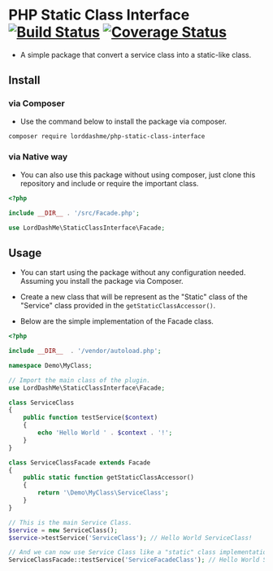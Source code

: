 # PHP Static Class Interface [![Build Status](https://travis-ci.org/LordDashMe/php-static-class-interface.svg?branch=master)](https://travis-ci.org/LordDashMe/php-static-class-interface) [![Coverage Status](https://coveralls.io/repos/github/LordDashMe/php-static-class-interface/badge.svg?branch=master)](https://coveralls.io/github/LordDashMe/php-static-class-interface?branch=master)

- A simple package that convert a service class into a static-like class.

## Install

### via Composer

- Use the command below to install the package via composer.

```txt
composer require lorddashme/php-static-class-interface
```

### via Native way

- You can also use this package without using composer, just clone this repository and include or require the important class.

```php
<?php

include __DIR__ . '/src/Facade.php';

use LordDashMe\StaticClassInterface\Facade;

```

## Usage

- You can start using the package without any configuration needed. Assuming you install the package via Composer.

- Create a new class that will be represent as the "Static" class of the "Service" class provided in the ```getStaticClassAccessor()```.

- Below are the simple implementation of the Facade class.

```php
<?php

include __DIR__  . '/vendor/autoload.php';

namespace Demo\MyClass;

// Import the main class of the plugin.
use LordDashMe\StaticClassInterface\Facade;

class ServiceClass
{
    public function testService($context)
    {
        echo 'Hello World ' . $context . '!';
    }
}

class ServiceClassFacade extends Facade
{
    public static function getStaticClassAccessor()
    {
        return '\Demo\MyClass\ServiceClass';
    }
}

// This is the main Service Class.
$service = new ServiceClass();
$service->testService('ServiceClass'); // Hello World ServiceClass!

// And we can now use Service Class like a "static" class implementation.
ServiceClassFacade::testService('ServiceFacadeClass'); // Hello World ServiceFacadeClass!
```
